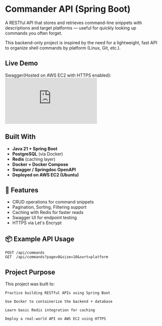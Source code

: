 #  Commander API (Spring Boot)

A RESTful API that stores and retrieves command-line snippets with descriptions and target platforms — useful for quickly looking up commands you often forget.

This backend-only project is inspired by the need for a lightweight, fast API to organize shell commands by platform (Linux, Git, etc.).

##  Live Demo

 Swagger(Hosted on AWS EC2 with HTTPS enabled):
 ![Swagger UI](https://commander-api.duckdns.org/swagger-ui/index.html)  
  

##  Built With

- **Java 21 + Spring Boot**
- **PostgreSQL** (via Docker)
- **Redis** (caching layer)
- **Docker + Docker Compose**
- **Swagger / Springdoc OpenAPI**
- **Deployed on AWS EC2 (Ubuntu)**

## 🧪 Features

- CRUD operations for command snippets
- Pagination, Sorting, Filtering support
- Caching with Redis for faster reads
- Swagger UI for endpoint testing
- HTTPS via Let's Encrypt

## 📦 Example API Usage

```http
POST /api/commands
GET  /api/commands?page=0&size=10&sort=platform
```
## Project Purpose

This project was built to:

    Practice building RESTful APIs using Spring Boot

    Use Docker to containerize the backend + database

    Learn basic Redis integration for caching

    Deploy a real-world API on AWS EC2 using HTTPS
